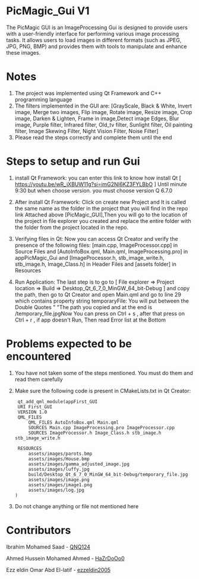 # PicMagic_Gui V1
The PicMagic GUI is an ImageProcessing Gui is designed to provide users with a user-friendly interface for performing various image processing tasks. It allows users to load images in different formats (such as JPEG, JPG, PNG, BMP) and provides them with tools to manipulate and enhance these images.
# Notes
1) The project was implemented using Qt Framework and C++ programming language
2) The filters implemented in the GUI are: [GrayScale, Black & White, Invert image, Merge two images, Flip image, Rotate image, Resize image, Crop image, Darken & Lighten, Frame in image,Detect image Edges, Blur image, Purple filter, Infrared filter, Old_tv filter, Sunlight filter, Oil painting filter, Image Skewing Filter, Night Vision Filter, Noise Filter]
3) Please read the steps correctly and complete them until the end

# Steps to setup and run Gui
1) install Qt Framework: you can enter this link to know how install Qt [ https://youtu.be/wR_jXBUW11g?si=imG2NI6KZ3FYLBbO ] Until minute 9:30 but when choose version. you must choose version Q 6.7.0

2) After install Qt Framework: Click on create new Project and It is called the same name as the folder in the project that you will find in the repo link Attached above [PicMagic_GUI],Then you will go to the location of the project in file explorer you created and replace the entire folder with the folder from the project located in the repo.

3) Verifying files in Qt: Now you can access Qt Creator and verify the presence of the following files: [main.cpp, ImageProcessor.cpp] in Source Files and [AutoInfoBox.qml, Main.qml, ImageProcessing.pro] in appPicMagic_Gui and [ImageProcessor.h, stb_image_write.h, stb_image.h, Image_Class.h] in Header Files and [assets folder] in Resources
   
4) Run Application: The last step is to go to [ File explorer => Project location => Build => Desktop_Qt_6_7_0_MinGW_64_bit-Debug ] and copy the path, then go to Qt Creator and open Main.qml and go to line 29 which contains property string temporaryFile: You will put between the Double Quotes " "The path you copied and at the end is /temporary_file.jpgNow You can press on Ctrl + s , after that press on Ctrl + r , if app doesn't Run, Then read Error list at the Bottom

# Problems expected to be encountered
1) You have not taken some of the steps mentioned. You must do them and read them carefully

2) Make sure the following code is present in CMakeLists.txt in Qt Creator:
     ```
      qt_add_qml_module(appFirst_GUI
      URI First_GUI
      VERSION 1.0
      QML_FILES
          QML_FILES AutoInfoBox.qml Main.qml
          SOURCES Main.cpp ImageProcessing.pro ImageProcessor.cpp
          SOURCES ImageProcessor.h Image_Class.h stb_image.h stb_image_write.h

      RESOURCES
          assets/images/parots.bmp
          assets/images/House.bmp
          assets/images/gamma_adjusted_image.jpg
          assets/images/luffy.jpg
          build/Desktop_Qt_6_7_0_MinGW_64_bit-Debug/temporary_file.jpg
          assets/images/image.png
          assets/images/image1.png
          assets/images/log.jpg
     )
     ```
3) Do not change anything or file not mentioned here
# Contributors
Ibrahim Mohamed Saad - [QNQ124](https://github.com/QNQ124)

Ahmed Hussein Mohamed Ahmed - [HaZrDoOo0](https://github.com/HaZrDoOo0)

Ezz eldin Omar Abd El-latif - [ezzeldin2005](https://github.com/ezzeldin2005)
